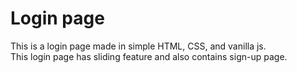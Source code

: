 # Login page
This is a login page made in simple HTML, CSS, and vanilla js.<br> 
This login page has sliding feature and also contains sign-up page.
